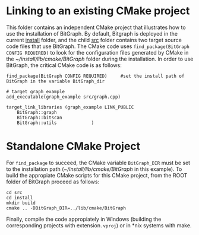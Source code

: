 # Linking to an existing CMake project

This folder contains an independent CMake project that illustrates how to use the installation of BitGraph. By default, Bitgraph is deployed in the current [install](https://github.com/psanse/BitGraph/tree/master/install) folder, and the child [src](https://github.com/psanse/BitGraph/tree/master/install/src) folder contains two target source code files that use BitGraph. The CMake code uses `find_package(BitGraph CONFIG REQUIRED)` to look for the  configuration files generated by CMake in the *~/install/lib/cmake/BitGraph* folder during the installation. In order to use BitGraph, the critical CMake code is as follows:

```plaintext
find_package(BitGraph CONFIG REQUIRED)     #set the install path of BitGraph in the variable BitGraph_dir

# target graph_example
add_executable(graph_example src/graph.cpp)

target_link_libraries (graph_example LINK_PUBLIC 
    BitGraph::graph
    BitGraph::bitscan
    BitGraph::utils				)

```
# Standalone CMake Project
For `find_package` to succeed, the CMake variable `BitGraph_DIR` must be set to the installation path (*~/install/lib/cmake/BitGraph* in this example). To build the appropiate CMake scripts for this CMake project, from the ROOT folder of BitGraph proceed as follows: 

```plaintext
cd src
cd install
mkdir build
cmake .. -DBitGraph_DIR=../lib/cmake/BitGraph

```
Finally, compile the code appropiately in Windows (building the corresponding projects with extension`.vproj`) or in *nix systems with make.
